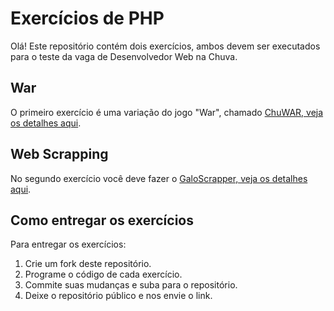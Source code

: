 # Exercícios de PHP

Olá! Este repositório contém dois exercícios, ambos devem ser executados para o teste da vaga de Desenvolvedor Web na Chuva.

## War

O primeiro exercício é uma variação do jogo "War", chamado [ChuWAR, veja os detalhes aqui](https://github.com/chuva-inc/exercicios-php-2022/tree/master/src/War).

## Web Scrapping

No segundo exercício você deve fazer o [GaloScrapper, veja os detalhes aqui](https://github.com/chuva-inc/exercicios-php-2022/tree/master/src/War).

## Como entregar os exercícios

Para entregar os exercícios:

1. Crie um fork deste repositório.
2. Programe o código de cada exercício.
3. Commite suas mudanças e suba para o repositório.
4. Deixe o repositório público e nos envie o link.
